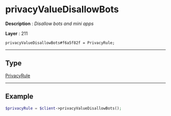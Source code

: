 # privacyValueDisallowBots

**Description** : *Disallow bots and mini apps*

**Layer** : 211

```tl
privacyValueDisallowBots#f6a5f82f = PrivacyRule;
```

---

## Type

[PrivacyRule](type/PrivacyRule)

---

## Example

```php
$privacyRule = $client->privacyValueDisallowBots();
```